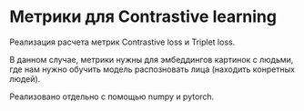 # Метрики для Contrastive learning

Реализация расчета метрик Contrastive loss и Triplet loss.

В данном случае, метрики нужны для эмбеддингов картинок с людьми,
где нам нужно обучить модель распозновать лица (находить конретных людей).

Реализовано отдельно с помощью numpy и pytorch.
